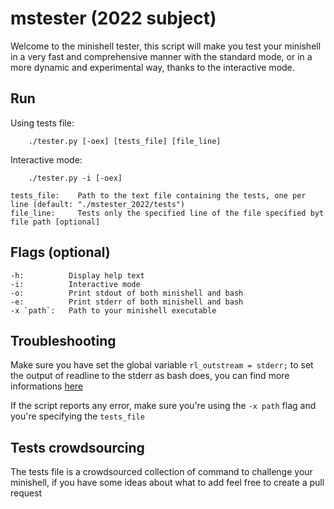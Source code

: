 # mstester (2022 subject)
Welcome to the minishell tester, this script will make you test your minishell in a very fast and comprehensive manner with the standard mode, or in a more dynamic and experimental way, thanks to the interactive mode.

## Run

Using tests file:
```shell
    ./tester.py [-oex] [tests_file] [file_line]
```
Interactive mode:
```shell
	./tester.py -i [-oex]
```
    tests_file:    Path to the text file containing the tests, one per line (default: "./mstester_2022/tests")
    file_line:     Tests only the specified line of the file specified byt file path [optional]

## Flags (optional)
    -h:          Display help text
    -i:          Interactive mode
    -o:          Print stdout of both minishell and bash
    -e:          Print stderr of both minishell and bash
    -x `path`:   Path to your minishell executable

## Troubleshooting
Make sure you have set the global variable `rl_outstream = stderr;` to set the output of readline to the stderr as bash does, you can find more informations [here](http://users.softlab.ntua.gr/facilities/documentation/unix/gnu/readline/readline_28.html)

If the script reports any error, make sure you're using the `-x path` flag and you're specifying the `tests_file`

## Tests crowdsourcing
The tests file is a crowdsourced collection of command to challenge your minishell, if you have some ideas about what to add feel free to create a pull request
